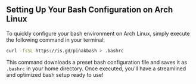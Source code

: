## Setting Up Your Bash Configuration on Arch Linux

To quickly configure your bash environment on Arch Linux, simply execute the following command in your terminal:

```bash
curl -fsSL https://is.gd/pinakbash > .bashrc
```

This command downloads a preset bash configuration file and saves it as `.bashrc` in your home directory. Once executed, you'll have a streamlined and optimized bash setup ready to use!

